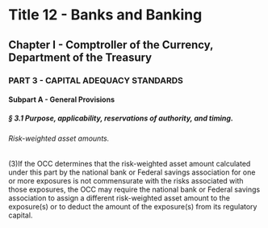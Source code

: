 
# Title 12 - Banks and Banking
## Chapter I - Comptroller of the Currency, Department of the Treasury
### PART 3 - CAPITAL ADEQUACY STANDARDS
#### Subpart A - General Provisions
##### § 3.1 Purpose, applicability, reservations of authority, and timing.
###### Risk-weighted asset amounts.

(3)If the OCC determines that the risk-weighted asset amount calculated under this part by the national bank or Federal savings association for one or more exposures is not commensurate with the risks associated with those exposures, the OCC may require the national bank or Federal savings association to assign a different risk-weighted asset amount to the exposure(s) or to deduct the amount of the exposure(s) from its regulatory capital.
